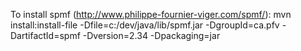 To install spmf (http://www.philippe-fournier-viger.com/spmf/):
mvn install:install-file -Dfile=c:/dev/java/lib/spmf.jar -DgroupId=ca.pfv -DartifactId=spmf -Dversion=2.34 -Dpackaging=jar